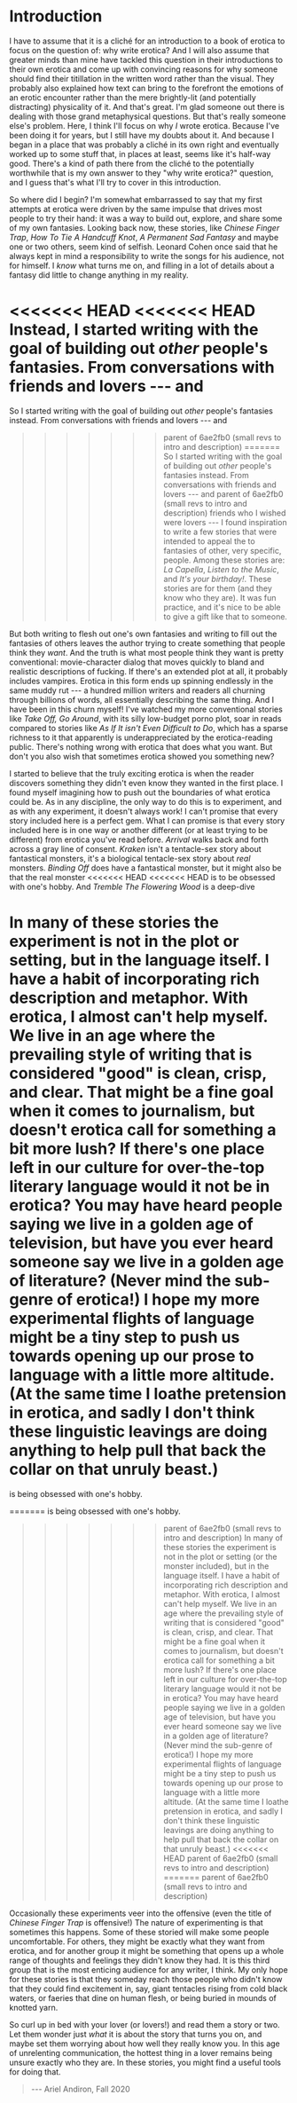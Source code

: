 
# Introduction


I have to assume that it is a cliché for an introduction to a book of
erotica to focus on the question of: why write erotica? And I will
also assume that greater minds than mine have tackled this question in
their introductions to their own erotica and come up with convincing
reasons for why someone should find their titillation in the written
word rather than the visual. They probably also explained how text can
bring to the forefront the emotions of an erotic encounter rather than
the mere brightly-lit (and potentially distracting) physicality of it.
And that's great. I'm glad someone out there is dealing with those grand
metaphysical questions. But that's really someone else's problem. Here,
I think I'll focus on why _I_ wrote erotica. Because I've been doing it
for years, but I still have my doubts about it. And because I began in a
place that was probably a cliché in its own right and eventually worked
up to some stuff that, in places at least, seems like it's half-way
good. There's a kind of path there from the cliché to the potentially
worthwhile that is my own answer to they "why write erotica?" question,
and I guess that's what I'll try to cover in this introduction.

So where did I begin? I'm somewhat embarrassed to say that my first
attempts at erotica were driven by the same impulse that drives most
people to try their hand: it was a way to build out, explore, and share
some of my own fantasies. Looking back now, these stories, like _Chinese
Finger Trap_, _How To Tie A Handcuff Knot_, _A Permanent Sad Fantasy_
and maybe one or two others, seem kind of selfish. Leonard Cohen once
said that he always kept in mind a responsibility to write the songs for
his audience, not for himself. I _know_ what turns me on, and filling
in a lot of details about a fantasy did little to change anything in my
reality.

<<<<<<< HEAD
<<<<<<< HEAD
Instead, I started writing with the goal of building out _other_
people's fantasies. From conversations with friends and lovers --- and
=======
So I started writing with the goal of building out _other_ people's
fantasies instead. From conversations with friends and lovers --- and
>>>>>>> parent of 6ae2fb0 (small revs to intro and description)
=======
So I started writing with the goal of building out _other_ people's
fantasies instead. From conversations with friends and lovers --- and
>>>>>>> parent of 6ae2fb0 (small revs to intro and description)
friends who I wished were lovers --- I found inspiration to write a few
stories that were intended to appeal the to fantasies of other, very
specific, people. Among these stories are: _La Capella_, _Listen to the
Music_, and _It's your birthday!_. These stories are for them (and they
know who they are). It was fun practice, and it's nice to be able to
give a gift like that to someone.

But both writing to flesh out one's own fantasies and writing to fill
out the fantasies of others leaves the author trying to create something
that people think they _want_. And the truth is what most people think
they want is pretty conventional: movie-character dialog that moves
quickly to bland and realistic descriptions of fucking. If there's an
extended plot at all, it probably includes vampires. Erotica in this
form ends up spinning endlessly in the same muddy rut --- a hundred
million writers and readers all churning through billions of words,
all essentially describing the same thing. And I have been in this
churn myself! I've watched my more conventional stories like _Take
Off, Go Around_, with its silly low-budget porno plot, soar in reads
compared to stories like _As If It isn't Even Difficult to Do_, which
has a sparse richness to it that apparently is underappreciated by the
erotica-reading public. There's nothing wrong with erotica that does
what you want. But don't you also wish that sometimes erotica showed you
something new?

I started to believe that the truly exciting erotica is when the reader
discovers something they didn't even know they wanted in the first
place. I found myself imagining how to push out the boundaries of what
erotica could be. As in any discipline, the only way to do this is
to experiment, and as with any experiment, it doesn't always work! I
can't promise that every story included here is a perfect gem. What I
can promise is that every story included here is in one way or another
different (or at least trying to be different) from erotica you've read
before. _Arrival_ walks back and forth across a gray line of consent.
_Kraken_ isn't a tentacle-sex story about fantastical monsters, it's a
biological tentacle-sex story about _real_ monsters. _Binding Off_ does
have a fantastical monster, but it might also be that the real monster
<<<<<<< HEAD
<<<<<<< HEAD
is to be obsessed with one's hobby. And _Tremble The Flowering Wood_
is a deep-dive

In many of these stories the experiment is not in the plot or setting,
but in the language itself. I have a habit of incorporating rich
description and metaphor. With erotica, I almost can't help myself. We
live in an age where the prevailing style of writing that is considered
"good" is clean, crisp, and clear. That might be a fine goal when it
comes to journalism, but doesn't erotica call for something a bit more
lush? If there's one place left in our culture for over-the-top literary
language would it not be in erotica? You may have heard people saying
we live in a golden age of television, but have you ever heard someone
say we live in a golden age of literature? (Never mind the sub-genre
of erotica!) I hope my more experimental flights of language might be
a tiny step to push us towards opening up our prose to language with a
little more altitude. (At the same time I loathe pretension in erotica,
and sadly I don't think these linguistic leavings are doing anything to
help pull that back the collar on that unruly beast.)
=======
is being obsessed with one's hobby.

=======
is being obsessed with one's hobby.

>>>>>>> parent of 6ae2fb0 (small revs to intro and description)
In many of these stories the experiment is not in the plot or setting
(or the monster included), but in the language itself. I have a habit
of incorporating rich description and metaphor. With erotica, I almost
can't help myself. We live in an age where the prevailing style of
writing that is considered "good" is clean, crisp, and clear. That might
be a fine goal when it comes to journalism, but doesn't erotica call for
something a bit more lush? If there's one place left in our culture for
over-the-top literary language would it not be in erotica? You may have
heard people saying we live in a golden age of television, but have you
ever heard someone say we live in a golden age of literature? (Never
mind the sub-genre of erotica!) I hope my more experimental flights of
language might be a tiny step to push us towards opening up our prose
to language with a little more altitude. (At the same time I loathe
pretension in erotica, and sadly I don't think these linguistic leavings
are doing anything to help pull that back the collar on that unruly
beast.)
<<<<<<< HEAD
>>>>>>> parent of 6ae2fb0 (small revs to intro and description)
=======
>>>>>>> parent of 6ae2fb0 (small revs to intro and description)

Occasionally these experiments veer into the offensive (even the title
of _Chinese Finger Trap_ is offensive!) The nature of experimenting is
that sometimes this happens. Some of these storied will make some people
uncomfortable. For others, they might be exactly what they want from
erotica, and for another group it might be something that opens up a
whole range of thoughts and feelings they didn't know they had. It is
this third group that is the most enticing audience for any writer, I
think. My only hope for these stories is that they someday reach those
people who didn't know that they could find excitement in, say, giant
tentacles rising from cold black waters, or faeries that dine on human
flesh, or being buried in mounds of knotted yarn.

So curl up in bed with your lover (or lovers!) and read them a story or
two. Let them wonder just _what_ it is about the story that turns you
on, and maybe set them worrying about how well they really know you.
In this age of unrelenting communication, the hottest thing in a lover
remains being unsure exactly who they are. In these stories, you might
find a useful tools for doing that.

> --- Ariel Andiron, Fall 2020



